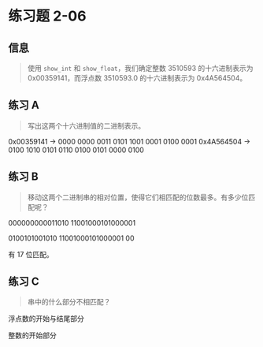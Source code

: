 # 练习题 2-06

## 信息

>使用 `show_int` 和 `show_float`，我们确定整数 3510593 的十六进制表示为 0x00359141，而浮点数 3510593.0 的十六进制表示为 0x4A564504。

## 练习 A

> 写出这两个十六进制值的二进制表示。

0x00359141 -> 0000 0000 0011 0101 1001 0001 0100 0001
0x4A564504 -> 0100 1010 0101 0110 0100 0101 0000 0100

## 练习 B

> 移动这两个二进制串的相对位置，使得它们相匹配的位数最多。有多少位匹配呢？

000000000011010 11001000101000001

0100101001010 11001000101000001 00

有 17 位匹配。

## 练习 C

> 串中的什么部分不相匹配？

浮点数的开始与结尾部分

整数的开始部分